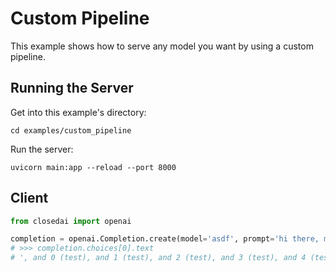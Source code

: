 # Custom Pipeline

This example shows how to serve any model you want by using a custom pipeline.

## Running the Server

Get into this example's directory:

```
cd examples/custom_pipeline
```

Run the server:

```
uvicorn main:app --reload --port 8000
```

## Client

```python
from closedai import openai

completion = openai.Completion.create(model='asdf', prompt='hi there, my name is')
# >>> completion.choices[0].text
# ', and 0 (test), and 1 (test), and 2 (test), and 3 (test), and 4 (test)'
```